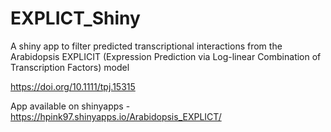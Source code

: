 # EXPLICT_Shiny

A shiny app to filter predicted transcriptional interactions from the Arabidopsis EXPLICIT (Expression Prediction via Log-linear Combination of Transcription Factors) model

 https://doi.org/10.1111/tpj.15315
 
 App available on shinyapps - https://hpink97.shinyapps.io/Arabidopsis_EXPLICT/
